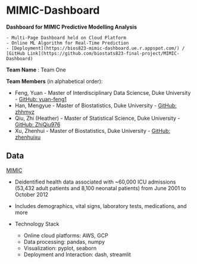 # MIMIC-Dashboard

**Dashboard for MIMIC Predictive Modelling Analysis**

    - Multi-Page Dashboard held on Cloud Platform
    - Online ML Algorithm for Real-Time Prediction
    - [Deployment](https://bios823-mimic-dashboard.ue.r.appspot.com/) / [GitHub Link](https://github.com/biostats823-final-project/MIMIC-Dashboard)

**Team Name** : Team One

**Team Members** (in alphabetical order):

- Feng, Yuan - Master of Interdisciplinary Data Sciencse, Duke University - [GitHub: yuan-feng1](https://github.com/yuan-feng1)
- Han, Mengyue - Master of Biostatistics, Duke University - [GitHub: zhhmyz](https://github.com/zhhmyz)
- Qiu, Zhi (Heather) - Master of Statistical Science, Duke University - [GitHub: ZhiQiu976](https://github.com/ZhiQiu976)
- Xu, Zhenhui - Master of Biostatistics, Duke University - [GitHub: zhenhuixu](https://github.com/zhenhuixu)

## Data

[MIMIC](https://mimic.physionet.org)
- Deidentified health data associated with ~60,000 ICU admissions (53,432 adult patients and 8,100 neonatal patients) from June 2001 to October 2012
- Includes demographics, vital signs, laboratory tests, medications, and more


- Technology Stack

    - Online cloud platforms: AWS, GCP
    - Data processing: pandas, numpy 
    - Visualization: pyplot, seaborn
    - Deployment and Interaction: dash, streamlit
